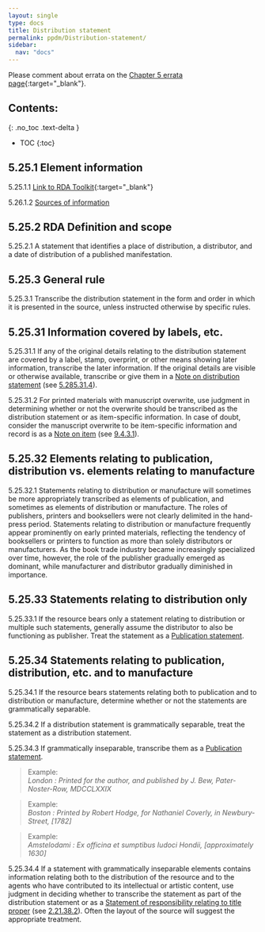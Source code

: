 ```yaml
---
layout: single
type: docs
title: Distribution statement
permalink: ppdm/Distribution-statement/
sidebar:
  nav: "docs"
---
```


Please comment about errata on the [Chapter 5 errata page](https://docs.google.com/document/d/14roAt0euvJ-x_AboSVoOcMhDLkXYSk35-btRO8xgKZI/edit#heading=h.jj7hfjlypakt){:target="_blank"}.

## Contents:
{: .no_toc .text-delta }

- TOC
{:toc}

## 5.25.1 Element information

<a name="5.25.1.1">5.25.1.1</a> [Link to RDA Toolkit](https://beta.rdatoolkit.org/Content/Index?externalId=en-US_ala-2112f6fd-1796-3e26-b0ae-d0eb776977e2){:target="_blank"}

<a name="5.26.1.2">5.26.1.2</a> [Sources of information](/DCRMR/ppdm/)

## 5.25.2 RDA Definition and scope

<a name="5.25.2.1">5.25.2.1</a> A statement that identifies a place of distribution, a distributor, and a date of distribution of a published manifestation.

## 5.25.3 General rule

<a name="5.25.3.1">5.25.3.1</a>  Transcribe the distribution statement in the form and order in which it is presented in the source, unless instructed otherwise by specific rules.

## 5.25.31 Information covered by labels, etc.

<a name="5.25.31.1">5.25.31.1</a> If any of the original details relating to the distribution statement are covered by a label, stamp, overprint, or other means showing later information, transcribe the later information. If the original details are visible or otherwise available, transcribe or give them in a [Note on distribution statement](/DCRMR/ppdm/Note-on-distribution-statement) (see [5.285.31.4](/DCRMR/ppdm/Note-on-distribution-statement/#5.285.31.4)).

<a name="5.25.31.2">5.25.31.2</a>  For printed materials with manuscript overwrite, use judgment in determining whether or not the overwrite should be transcribed as the distribution statement or as item-specific information. In case of doubt, consider the manuscript overwrite to be item-specific information and record is as a [Note on item](/DCRMR/additional-notes/Note-on-item/) (see [9.4.3.1](/DCRMR/additional-notes/Note-on-item/#9.4.3.1)).

## 5.25.32 Elements relating to publication, distribution vs. elements relating to manufacture

<a name="5.25.32.1">5.25.32.1</a> Statements relating to distribution or manufacture will sometimes be more appropriately transcribed as elements of publication, and sometimes as elements of distribution or manufacture. The roles of publishers, printers and booksellers were not clearly delimited in the hand-press period. Statements relating to distribution or manufacture frequently appear prominently on early printed materials, reflecting the tendency of booksellers or printers to function as more than solely distributors or manufacturers. As the book trade industry became increasingly specialized over time, however, the role of the publisher gradually emerged as dominant, while manufacturer and distributor gradually diminished in importance.

## 5.25.33 Statements relating to distribution only

<a name="5.25.33.1">5.25.33.1</a> If the resource bears only a statement relating to distribution or multiple such statements, generally assume the distributor to also be functioning as publisher. Treat the statement as a [Publication statement](/DCRMR/ppdm/Publication-statement/). 

## 5.25.34 Statements relating to publication, distribution, etc. and to manufacture

<a name="5.25.34.1">5.25.34.1</a> If the resource bears statements relating both to publication and to distribution or manufacture, determine whether or not the statements are grammatically separable. 

<a name="5.25.34.2">5.25.34.2</a> If a distribution statement is grammatically separable, treat the statement as a distribution statement. 

<a name="5.25.34.3">5.25.34.3</a>  If grammatically inseparable, transcribe them as a [Publication statement](/DCRMR/ppdm/Publication-statement/). 

>Example:  
><CITE>London : Printed for the author, and published by J. Bew, Pater-Noster-Row, MDCCLXXIX</CITE>

>Example:  
><CITE>Boston : Printed by Robert Hodge, for Nathaniel Coverly, in Newbury-Street, [1782]</CITE>

>Example:  
><CITE>Amstelodami : Ex officina et sumptibus Iudoci Hondii, [approximately 1630]</CITE>

<a name="5.25.34.4">5.25.34.4</a> If a statement with grammatically inseparable elements contains information relating both to the distribution of the resource and to the agents who have contributed to its intellectual or artistic content, use judgment in deciding whether to transcribe the statement as part of the distribution statement or as a [Statement of responsibility relating to title proper](/DCRMR/sor/Statement-of-responsibility-relating-to-title-proper/) (see [2.21.38.2](/DCRMR/sor/Statement-of-responsibility-relating-to-title-proper/#2.21.38.2)). Often the layout of the source will suggest the appropriate treatment.
